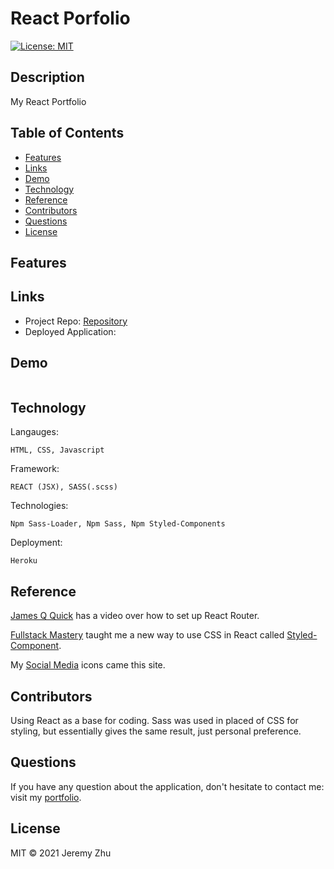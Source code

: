 # React Porfolio

[![License: MIT](https://img.shields.io/badge/License-MIT-yellow.svg)](https://opensource.org/licenses/MIT)

## Description

My React Portfolio

## Table of Contents

* [Features](#Features)
* [Links](#Links)
* [Demo](#Demo)
* [Technology](#Technology)
* [Reference](#Reference)
* [Contributors](#Contributors)
* [Questions](#Questions)
* [License](#License)

## Features



## Links

* Project Repo: [Repository]()
* Deployed Application: []()

## Demo

<img src="">


## Technology

Langauges:

    HTML, CSS, Javascript
Framework:

    REACT (JSX), SASS(.scss)

Technologies:

    Npm Sass-Loader, Npm Sass, Npm Styled-Components

Deployment:

    Heroku

## Reference

[James Q Quick](https://www.youtube.com/watch?v=yQf1KbGiwiI) has a video over how to set up React Router.

[Fullstack Mastery](https://www.youtube.com/watch?v=GGkBwpxV7AI) taught me a new way to use CSS in React called [Styled-Component](https://styled-components.com/docs/basics).

My [Social Media](https://www.flaticon.com/packs/social-media-51) icons came this site.

## Contributors

Using React as a base for coding. Sass was used in placed of CSS for styling, but essentially gives the same result, just personal preference. 

## Questions
If you have any question about the application, don't hesitate to contact me: visit my [portfolio](https://github.com/jeishu).

## License

MIT © 2021 Jeremy Zhu
